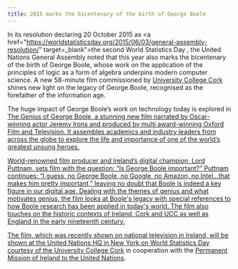 ```yaml
---
title: 2015 marks the bicentenary of the birth of George Boole
---
```


In its resolution declaring 20 October 2015 as <a href="https://worldstatisticsday.org/2015/06/03/general-assembly-resolution/" target=_blank">the second World Statistics Day </a>, the United Nations General Assembly noted that this year also marks the bicentenary of the birth of George Boole, whose work on the application of the principles of logic as a form of algebra underpins modern computer science. A new 58-minute film commissioned by <a href="http://www.ucc.ie/en/" target="_blank">University College Cork </a>shines new light on the legacy of George Boole, recognised as the forefather of the information age.

The huge impact of George Boole’s work on technology today is explored in <a href="http://www.georgeboole.com/film/" target="_blank">The Genius of George Boole, a stunning new film narrated by Oscar-winning actor Jeremy Irons and produced by multi award-winning Oxford Film and Television.  It assembles academics and industry leaders from across the globe to explore the life and importance of one of the world’s greatest unsung heroes.

World-renowned film producer and Ireland’s digital champion, Lord Puttnam, sets film with the question: “Is George Boole important?” Puttnam continues: “I guess, no George Boole, no Google, no Amazon, no Intel…that makes him pretty important,” leaving no doubt that Boole is indeed a key figure in our digital age. Dealing with the themes of genius and what motivates genius, the film looks at Boole's legacy with special references to how Boole research has been applied in today's world. The film also touches on the historic contexts of Ireland, Cork and UCC as well as England in the early nineteenth century.

The film, which was recently shown on national television in Ireland, will be shown at the United Nations HQ in New York on World Statistics Day courtesy of the <a href="http://www.ucc.ie/en/" target="_blank">University College Cork</a> in cooperation with the <a href="https://www.dfa.ie/pmun/newyork/" target="_blank">Permanent Mission of Ireland to the United Nations</a>.
